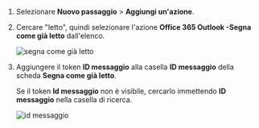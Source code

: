 1. Selezionare **Nuovo passaggio** > **Aggiungi un'azione**.
2. Cercare "letto", quindi selezionare l'azione **Office 365 Outlook -Segna come già letto** dall'elenco.
   
    ![segna come già letto](includes/media/email-triggers/email-triggers-5.png)
3. Aggiungere il token **ID messaggio** alla casella **ID messaggio** della scheda **Segna come già letto**.
   
     Se il token **Id messaggio** non è visibile, cercarlo immettendo **ID messaggio** nella casella di ricerca.
   
    ![id messaggio](includes/media/email-triggers/email-triggers-6.png)

